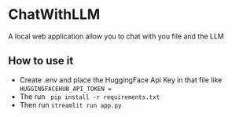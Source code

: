 # ChatWithLLM
A local web application allow you to chat with you file and the LLM

## How to use it
- Create .env and place the HuggingFace Api Key in that file like ```HUGGINGFACEHUB_API_TOKEN = ```
- The run ``` pip install -r requirements.txt```
- Then run ```streamlit run app.py```
